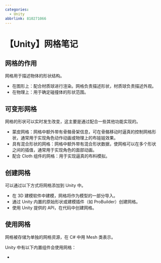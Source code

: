 ```yaml
---
categories:
  - Unity
abbrlink: 810271066
---
```

# 【Unity】网格笔记

## 网格的作用

网格用于描述物体的形状结构。

- 在图形上：配合材质球进行渲染。网格负责描述形状，材质球负责描述外观。
- 在物理上：用于确定碰撞体的形状范围。

## 可变形网格

网格的形状可以实时发生改变，这主要是通过配合一些其他功能实现的。

- 蒙皮网格：网格中额外带有骨骼骨架信息，可在骨骼移动时逼真的控制网格形状，通常用于实现角色动作动画或物理上的布娃娃效果。
- 具有混合形状的网格：网格中额外带有混合形状数据，使网格可以在多个形状之间的插值，通常用于实现角色的面部动画。
- 配合 Cloth 组件的网格：用于实现逼真的布料模拟。

## 创建网格

可以通过以下方式将网格添加到 Unity 中。

- 在 3D 建模软件中建模，网格将作为模型的一部分导入。
- 通过 Unity 内置的原始形状或建模插件（如 ProBuilder）创建网格。
- 使用 Unity 提供的 API，在代码中创建网格。

## 使用网格

网格被存储为单独的网格资源，在 C# 中用 Mesh 类表示。

Unity 中有以下内置组件会使用网格：

- 